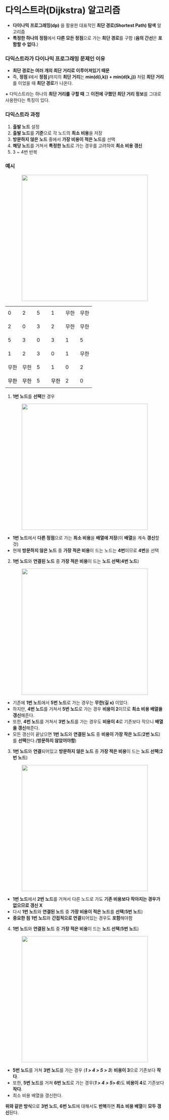 # 다익스트라(Dijkstra) 알고리즘 

- **다이나믹 프로그래밍(dp)** 을 활용한 대표적인 **최단 경로(Shortest Path) 탐색** 알고리즘
- **특정한 하나의 정점**에서 **다른 모든 정점**으로 가는 **최단 경로**를 구함 (**음의 간선**은 **포함할 수 없다.**)


### 다익스트라가 다이나믹 프로그래밍 문제인 이유 
- **최단 경로는 여러 개의 최단 거리로 이루어져있기 때문**
- 즉, **정점 i**에서 **정점 j**까지의 **최단 거리**는 **min(d(i,k)) + min(d(k,j))** 처럼 **최단 거리**를 이었을 때 **최단 경로**가 나온다.

<b>+</b> 다익스트라는 하나의 **최단 거리를 구할 때** 그 **이전에 구했던 최단 거리 정보**를 그대로 사용한다는 특징이 있다. 

### 다익스트라 과정
 1. **출발 노드** 설정
 2. **출발 노드**를 **기준**으로 각 노드의 **최소 비용**을 저장
 3. **방문하지 않은 노드** 중에서 **가장 비용이 적은 노드**를 선택
 4. **해당 노드**를 거쳐서 **특정한 노드**로 가는 경우를 고려하여 **최소 비용 갱신**
 5. 3 ~ 4번 반복

### 예시
<p align="center"><img src="https://user-images.githubusercontent.com/63500239/109421072-1e890780-7a19-11eb-9e5d-e0c997cc34dd.png" width="400px" height="400px"></p>

<div class="se_sectionArea se_align-left" align = "center">
            <div class="se_editArea">
                <div id="SEDOC-1526265814729--1936273098_table_0" data-attachment-id="" class="se_table_wrap">
                    <div class="se_table_innerWrap">
                        <table class="se_table_col" style="width:100%;">
                            <tbody>
                                <tr>
                                    <td class="se_cell se_align-center" colspan="1" rowspan="1" style="width:16.725979%;height:43.0px;background-color:;">
                                        <div class="se_cellArea"><span class="se_ff_nanumbarungothic">0</span></div>
                                    </td>
                                    <td class="se_cell se_align-center" colspan="1" rowspan="1" style="width:16.548042%;height:43.0px;background-color:;">
                                        <div class="se_cellArea"><span class="se_ff_nanumbarungothic">2</span></div>
                                    </td>
                                    <td class="se_cell se_align-center" colspan="1" rowspan="1" style="width:16.725979%;height:43.0px;background-color:;">
                                        <div class="se_cellArea"><span class="se_ff_nanumbarungothic">5</span></div>
                                    </td>
                                    <td class="se_cell se_align-center" colspan="1" rowspan="1" style="width:16.548042%;height:43.0px;background-color:;">
                                        <div class="se_cellArea"><span class="se_ff_nanumbarungothic">1</span></div>
                                    </td>
                                    <td class="se_cell se_align-center" colspan="1" rowspan="1" style="width:16.725979%;height:43.0px;background-color:;">
                                        <div class="se_cellArea"><span class="se_ff_nanumbarungothic">무한</span></div>
                                    </td>
                                    <td class="se_cell se_align-center" colspan="1" rowspan="1" style="width:16.725979%;height:43.0px;background-color:;">
                                        <div class="se_cellArea"><span class="se_ff_nanumbarungothic">무한</span></div>
                                    </td>
                                </tr>
                                <tr>
                                    <td class="se_cell se_align-center" colspan="1" rowspan="1" style="width:16.725979%;height:43.0px;background-color:;">
                                        <div class="se_cellArea"><span class="se_ff_nanumbarungothic">2</span></div>
                                    </td>
                                    <td class="se_cell se_align-center" colspan="1" rowspan="1" style="width:16.548042%;height:43.0px;background-color:;">
                                        <div class="se_cellArea"><span class="se_ff_nanumbarungothic">0</span></div>
                                    </td>
                                    <td class="se_cell se_align-center" colspan="1" rowspan="1" style="width:16.725979%;height:43.0px;background-color:;">
                                        <div class="se_cellArea"><span class="se_ff_nanumbarungothic">3</span></div>
                                    </td>
                                    <td class="se_cell se_align-center" colspan="1" rowspan="1" style="width:16.548042%;height:43.0px;background-color:;">
                                        <div class="se_cellArea"><span class="se_ff_nanumbarungothic">2</span></div>
                                    </td>
                                    <td class="se_cell se_align-center" colspan="1" rowspan="1" style="width:16.725979%;height:43.0px;background-color:;">
                                        <div class="se_cellArea"><span class="se_ff_nanumbarungothic">무한</span></div>
                                    </td>
                                    <td class="se_cell se_align-center" colspan="1" rowspan="1" style="width:16.725979%;height:43.0px;background-color:;">
                                        <div class="se_cellArea"><span class="se_ff_nanumbarungothic">무한</span></div>
                                    </td>
                                </tr>
                                <tr>
                                    <td class="se_cell se_align-center" colspan="1" rowspan="1" style="width:16.725979%;height:43.0px;background-color:;">
                                        <div class="se_cellArea"><span class="se_ff_nanumbarungothic">5</span></div>
                                    </td>
                                    <td class="se_cell se_align-center" colspan="1" rowspan="1" style="width:16.548042%;height:43.0px;background-color:;">
                                        <div class="se_cellArea"><span class="se_ff_nanumbarungothic">3</span></div>
                                    </td>
                                    <td class="se_cell se_align-center" colspan="1" rowspan="1" style="width:16.725979%;height:43.0px;background-color:;">
                                        <div class="se_cellArea"><span class="se_ff_nanumbarungothic">0</span></div>
                                    </td>
                                    <td class="se_cell se_align-center" colspan="1" rowspan="1" style="width:16.548042%;height:43.0px;background-color:;">
                                        <div class="se_cellArea"><span class="se_ff_nanumbarungothic">3</span></div>
                                    </td>
                                    <td class="se_cell se_align-center" colspan="1" rowspan="1" style="width:16.725979%;height:43.0px;background-color:;">
                                        <div class="se_cellArea"><span class="se_ff_nanumbarungothic">1</span></div>
                                    </td>
                                    <td class="se_cell se_align-center" colspan="1" rowspan="1" style="width:16.725979%;height:43.0px;background-color:;">
                                        <div class="se_cellArea"><span class="se_ff_nanumbarungothic">5</span></div>
                                    </td>
                                </tr>
                                <tr>
                                    <td class="se_cell se_align-center" colspan="1" rowspan="1" style="width:16.725979%;height:43.0px;background-color:;">
                                        <div class="se_cellArea"><span class="se_ff_nanumbarungothic">1</span></div>
                                    </td>
                                    <td class="se_cell se_align-center" colspan="1" rowspan="1" style="width:16.548042%;height:43.0px;background-color:;">
                                        <div class="se_cellArea"><span class="se_ff_nanumbarungothic">2</span></div>
                                    </td>
                                    <td class="se_cell se_align-center" colspan="1" rowspan="1" style="width:16.725979%;height:43.0px;background-color:;">
                                        <div class="se_cellArea"><span class="se_ff_nanumbarungothic">3</span></div>
                                    </td>
                                    <td class="se_cell se_align-center" colspan="1" rowspan="1" style="width:16.548042%;height:43.0px;background-color:;">
                                        <div class="se_cellArea"><span class="se_ff_nanumbarungothic">0</span></div>
                                    </td>
                                    <td class="se_cell se_align-center" colspan="1" rowspan="1" style="width:16.725979%;height:43.0px;background-color:;">
                                        <div class="se_cellArea"><span class="se_ff_nanumbarungothic">1</span></div>
                                    </td>
                                    <td class="se_cell se_align-center" colspan="1" rowspan="1" style="width:16.725979%;height:43.0px;background-color:;">
                                        <div class="se_cellArea"><span class="se_ff_nanumbarungothic">무한</span></div>
                                    </td>
                                </tr>
                                <tr>
                                    <td class="se_cell se_align-center" colspan="1" rowspan="1" style="width:16.725979%;height:43.0px;background-color:;">
                                        <div class="se_cellArea"><span class="se_ff_nanumbarungothic">무한</span></div>
                                    </td>
                                    <td class="se_cell se_align-center" colspan="1" rowspan="1" style="width:16.548042%;height:43.0px;background-color:;">
                                        <div class="se_cellArea"><span class="se_ff_nanumbarungothic">무한</span></div>
                                    </td>
                                    <td class="se_cell se_align-center" colspan="1" rowspan="1" style="width:16.725979%;height:43.0px;background-color:;">
                                        <div class="se_cellArea">5<br></div>
                                    </td>
                                    <td class="se_cell se_align-center" colspan="1" rowspan="1" style="width:16.548042%;height:43.0px;background-color:;">
                                        <div class="se_cellArea"><span class="se_ff_nanumbarungothic">1</span></div>
                                    </td>
                                    <td class="se_cell se_align-center" colspan="1" rowspan="1" style="width:16.725979%;height:43.0px;background-color:;">
                                        <div class="se_cellArea"><span class="se_ff_nanumbarungothic">0</span></div>
                                    </td>
                                    <td class="se_cell se_align-center" colspan="1" rowspan="1" style="width:16.725979%;height:43.0px;background-color:;">
                                        <div class="se_cellArea"><span class="se_ff_nanumbarungothic">2</span></div>
                                    </td>
                                </tr>
                                <tr>
                                    <td class="se_cell se_align-center" colspan="1" rowspan="1" style="width:16.725979%;height:43.0px;background-color:;">
                                        <div class="se_cellArea"><span style="color: rgb(0, 0, 0);" class="se_ff_nanumbarungothic">무한</span></div>
                                    </td>
                                    <td class="se_cell se_align-center" colspan="1" rowspan="1" style="width:16.548042%;height:43.0px;background-color:;">
                                        <div class="se_cellArea"><span style="color: rgb(0, 0, 0);" class="se_ff_nanumbarungothic">무한</span></div>
                                    </td>
                                    <td class="se_cell se_align-center" colspan="1" rowspan="1" style="width:16.725979%;height:43.0px;background-color:;">
                                        <div class="se_cellArea"><span class="se_ff_nanumbarungothic">5</span></div>
                                    </td>
                                    <td class="se_cell se_align-center" colspan="1" rowspan="1" style="width:16.548042%;height:43.0px;background-color:;">
                                        <div class="se_cellArea"><span style="color: rgb(0, 0, 0);" class="se_ff_nanumbarungothic">무한</span></div>
                                    </td>
                                    <td class="se_cell se_align-center" colspan="1" rowspan="1" style="width:16.725979%;height:43.0px;background-color:;">
                                        <div class="se_cellArea"><span class="se_ff_nanumbarungothic">2</span></div>
                                    </td>
                                    <td class="se_cell se_align-center" colspan="1" rowspan="1" style="width:16.725979%;height:43.0px;background-color:;">
                                        <div class="se_cellArea"><span class="se_ff_nanumbarungothic">0</span></div>
                                    </td>
                                </tr>
                            </tbody>
                        </table>
                    </div>
                </div>
            </div>
</div>


1.  **1번 노드**를 **선택**한 경우
<p align="center"><img src="https://user-images.githubusercontent.com/63500239/109421264-ee8e3400-7a19-11eb-8415-26b225ddb868.png" width="400px" height="400px"></p>

- **1번 노드**에서 **다른 정점**으로 가는 **최소 비용**을 **배열에 저장**(이 **배열**을 계속 **갱신**할 것)
- 현재 **방문하지 않은 노드** 중 **가장 적은 비용**이 드는 노드는 **4번**이므로 **4번**을 선택

2.  **1번 노드**와 **연결된 노드** 중 **가장 적은 비용**이 드는 **노드 선택**(**4번 노드**)
<p align="center"><img src="https://user-images.githubusercontent.com/63500239/109421528-1631cc00-7a1b-11eb-9e7a-1025e2a8079d.png" width="400px" height="400px"></p>

- 기존에 **1번 노드**에서 **5번 노드**로 가는 경우는 **무한(길 x)** 이었다.
- 하지만, **4번 노드**를 거쳐서 **5번 노드**로 가는 경우 **비용이 2**이므로 **최소 비용 배열을 갱신**해준다.
- 또한, **4번 노드**를 거쳐서 **3번 노드**를 가는 경우도 **비용이 4**로 기존보다 작으니 **배열을 갱신**해준다.
- 모든 갱신이 끝났으면 **1번 노드**와 **연결된 노드** 중 **비용이 가장 작은 노드**(**2번 노드**)를 **선택**한다.(**방문하지 않았어야함**)

3.  **1번 노드**와 **연결**되어있고 **방문하지 않은 노드** 중 **가장 적은 비용**이 드는 **노드 선택**(**2번 노드**)
<p align="center"><img src="https://user-images.githubusercontent.com/63500239/109421687-ad971f00-7a1b-11eb-94cf-65cff92150c1.png" width="400px" height="400px"></p>

- **1번 노드**에서 **2번 노드**를 거쳐서 다른 노드로 가도 **기존 비용보다 작아지는 경우가 없으므로 갱신 X**
- 다시 **1번 노드**와 **연결된 노드** 중 **가장 비용이 적은 노드**를 **선택**(**5번 노드**)
- **중요한 점** **1번 노드**와 **간접적으로 연결**되어있는 경우도 **포함**해야함

4.  **1번 노드**와 **연결된 노드** 중 **가장 적은 비용**이 드는 **노드 선택**(**5번 노드**)
<p align="center"><img src="https://user-images.githubusercontent.com/63500239/109421828-4fb70700-7a1c-11eb-99d4-a028fd08367c.png" width="400px" height="400px"></p>

 - **5번 노드**를 거쳐 **3번 노드**를 가는 경우 (***1 > 4 > 5 > 3***) **비용이 3**으로 기존보다 **작다**.
 - 또한, **5번 노드**를 거쳐 **6번 노드**로 가는 경우(***1 > 4 > 5> 6***)도 **비용이 4**로 기존보다 **작다**.
 - 최소 비용 배열을 갱신한다.

**위와 같은 방식**으로 **3번 노드**, **6번 노드**에 대해서도 **반복**하면 **최소 비용 배열**이 **모두 갱신**된다.





